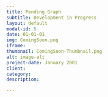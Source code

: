 ```yaml
---
title: Pending Graph
subtitle: Development in Progress
layout: default
modal-id: 5
date: 01-01-01
img: ComingSoon.png
iframe:
thumbnail: ComingSoon-Thumbnail.png
alt: image-alt
project-date: January 2001
client: 
category: 
description: 

---
```

